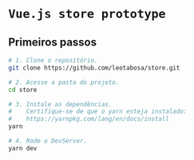 # `Vue.js store prototype`

## Primeiros passos

```bash
# 1. Clone o repositório.
git clone https://github.com/leotabosa/store.git

# 2. Acesse a pasta do projeto.
cd store

# 3. Instale as dependências.
#    Certifique-se de que o yarn esteja instalado:
#    https://yarnpkg.com/lang/en/docs/install
yarn

# 4. Rode o DevServer.
yarn dev
```
